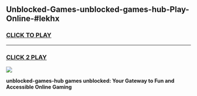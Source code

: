 
## Unblocked-Games-unblocked-games-hub-Play-Online-#lekhx
<h3>
<a href="https://premium.freeplayer.one?title=unblocked-games-hub&ref=27F">CLICK TO PLAY</a></h3>
<hr>

<h3>
<a href="https://premium.freeplayer.one?title=unblocked-games-hub&ref=27F">CLICK 2 PLAY</a>
  
</h3>

<a href="https://premium.freeplayer.one?title=unblocked-games-hub&ref=27F"><img src="https://clearcache.store/games.png"></a>


**unblocked-games-hub games unblocked: Your Gateway to Fun and Accessible Online Gaming**
